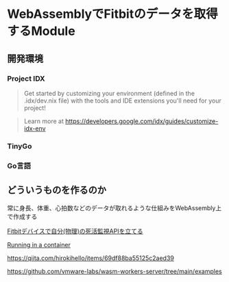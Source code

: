 # WebAssemblyでFitbitのデータを取得するModule

## 開発環境

### Project IDX

> Get started by customizing your environment (defined in the .idx/dev.nix file) with the tools and IDE extensions you'll need for your project!

> Learn more at https://developers.google.com/idx/guides/customize-idx-env

### TinyGo

### Go言語

## どういうものを作るのか
常に身長、体重、心拍数などのデータが取れるような仕組みをWebAssembly上で作成する

[Fitbitデバイスで自分(物理)の死活監視APIを立てる](https://zenn.dev/paralleltree/articles/6287998e8e22b6#%E5%BF%83%E6%8B%8D%E6%95%B0%E3%82%92%E5%8F%96%E5%BE%97%E3%81%99%E3%82%8B)

[Running in a container](https://workers.wasmlabs.dev/docs/containers)


https://qiita.com/hirokihello/items/69df88ba55125c2aed39

https://github.com/vmware-labs/wasm-workers-server/tree/main/examples